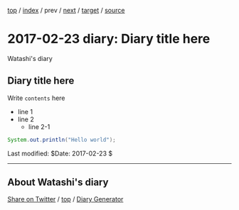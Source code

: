 [top](../index.html) 
 / [index](index.html) 
 / prev 
 / [next](ig170304.html) 
 / [target](https://igapyon.github.io/mydiary/2017/ig170223.html) 
 / [source](https://github.com/igapyon/mydiary/blob/gh-pages/2017/ig170223.src.md) 

2017-02-23 diary: Diary title here
=====================================================================================================
Watashi's diary

## Diary title here

Write `contents` here

* line 1
* line 2
  * line 2-1

```java
System.out.println("Hello world");
```

Last modified: $Date: 2017-02-23 $


----------------------------------------------------------------------------------------------------

## About Watashi's diary

[Share on Twitter](https://twitter.com/intent/tweet?hashtags=igapyon%2Cdiary%2C%E3%81%84%E3%81%8C%E3%81%B4%E3%82%87%E3%82%93&text=Diary+title+here&url=https%3A%2F%2Figapyon.github.io%2Fmydiary%2F2017%2Fig170223.html) / [top](../index.html) / [Diary Generator](https://github.com/igapyon/igapyonv3)

